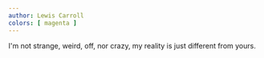```yaml
---
author: Lewis Carroll
colors: [ magenta ]
---
```

I'm not strange, weird, off, nor crazy,
my reality is just different from yours.
